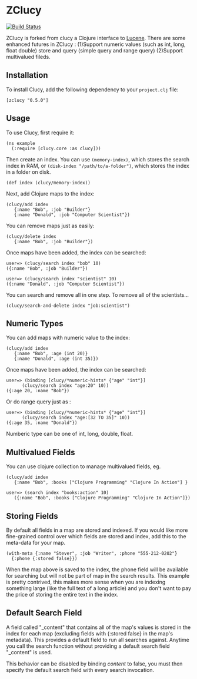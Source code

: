 ZClucy 
=====

[![Build Status](https://secure.travis-ci.org/yxzhang/clucy.png?branch=master)](http://travis-ci.org/yxzhang/clucy)

ZClucy is forked from clucy  a Clojure interface to [Lucene](http://lucene.apache.org/).
There are some enhanced futures in ZClucy :
(1)Support numeric values (such as int, long, float double)  store and query (simple query and range query)
(2)Support multivalued fileds.

Installation
------------

To install Clucy, add the following dependency to your `project.clj`
file:

    [zclucy "0.5.0"]

Usage
-----

To use Clucy, first require it:

    (ns example
      (:require [clucy.core :as clucy]))

Then create an index. You can use `(memory-index)`, which stores the search
index in RAM, or `(disk-index "/path/to/a-folder")`, which stores the index in
a folder on disk.

    (def index (clucy/memory-index))

Next, add Clojure maps to the index:

    (clucy/add index
       {:name "Bob", :job "Builder"}
       {:name "Donald", :job "Computer Scientist"})

You can remove maps just as easily:

    (clucy/delete index
       {:name "Bob", :job "Builder"})

Once maps have been added, the index can be searched:

    user=> (clucy/search index "bob" 10)
    ({:name "Bob", :job "Builder"})

    user=> (clucy/search index "scientist" 10)
    ({:name "Donald", :job "Computer Scientist"})

You can search and remove all in one step. To remove all of the
scientists...

    (clucy/search-and-delete index "job:scientist")

Numeric Types
--------------

You can add maps with numeric value to the index:

    (clucy/add index
       {:name "Bob", :age (int 20)}
       {:name "Donald", :age (int 35)})
       
Once maps have been added, the index can be searched:

	user=> (binding [clucy/*numeric-hints* {"age" "int"}]
	      (clucy/search index "age:20" 10))
	({:age 20, :name "Bob"})
	
Or do range query just as :

	user=> (binding [clucy/*numeric-hints* {"age" "int"}]
   	      (clucy/search index "age:[32 TO 35]" 10))
	({:age 35, :name "Donald"})

Numberic type can be one of  int, long, double, float.

Multivalued Fields
--------------

You can use clojure collection to manage multivalued fields, eg. 

    (clucy/add index
       {:name "Bob", :books ["Clojure Programming" "Clojure In Action"] }

    user=> (search index "books:action" 10)
       ({:name "Bob", :books ["Clojure Programming" "Clojure In Action"]})

Storing Fields
--------------

By default all fields in a map are stored and indexed. If you would
like more fine-grained control over which fields are stored and index,
add this to the meta-data for your map.

    (with-meta {:name "Stever", :job "Writer", :phone "555-212-0202"}
      {:phone {:stored false}})

When the map above is saved to the index, the phone field will be
available for searching but will not be part of map in the search
results. This example is pretty contrived, this makes more sense when
you are indexing something large (like the full text of a long
article) and you don't want to pay the price of storing the entire
text in the index.

Default Search Field
--------------------

A field called "\_content" that contains all of the map's values is
stored in the index for each map (excluding fields with {:stored false}
in the map's metadata). This provides a default field to run all
searches against. Anytime you call the search function without
providing a default search field "\_content" is used.

This behavior can be disabled by binding *content* to false, you must
then specify the default search field with every search invocation.
